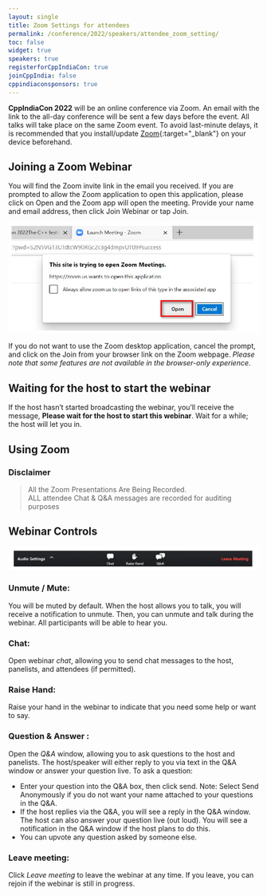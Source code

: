 ```yaml
---
layout: single
title: Zoom Settings for attendees
permalink: /conference/2022/speakers/attendee_zoom_setting/
toc: false
widget: true
speakers: true
registerforCppIndiaCon: true
joinCppIndia: false
cppindiaconsponsors: true
---
```


**CppIndiaCon 2022** will be an online conference via Zoom. An email with the link to the all-day conference will be sent a few days before the event. All talks will take place on the same Zoom event. To avoid last-minute delays, it is recommended that you install/update [Zoom](https://zoom.us/download){:target="_blank"} on your device beforehand.

## Joining a Zoom Webinar
You will find the Zoom invite link in the email you received. If you are prompted to allow the Zoom application to open this application, please click on Open and the Zoom app will open the meeting. Provide your name and email address, then click Join Webinar or tap Join.

![zoom_popup](/conference/2022/graphics/tech_help/zoom_popup.jpg "zoom_popup")

If you do not want to use the Zoom desktop application, cancel the prompt, and click on the Join from your browser link on the Zoom webpage. *Please note that some features are not available in the browser-only experience*.

## Waiting for the host to start the webinar
If the host hasn’t started broadcasting the webinar, you’ll receive the message, **Please wait for the host to start this webinar**. Wait for a while; the host will let you in.

## Using Zoom
### Disclaimer
> All the Zoom Presentations Are Being Recorded.<br>
> ALL attendee Chat & Q&A messages are recorded for auditing purposes

## Webinar Controls

![webinar_control](/conference/2022/graphics/tech_help/zoom_webinar_control.jpg "webinar_control")

### Unmute / Mute: 
You will be muted by default. When the host allows you to talk, you will receive a notification to unmute. Then, you can unmute and talk during the webinar. All participants will be able to hear you. 

### Chat: 
Open webinar *chat*, allowing you to send chat messages to the host, panelists, and attendees (if permitted). 

### Raise Hand: 
Raise your hand in the webinar to indicate that you need some help or want to say.

### Question & Answer :
Open the *Q&A* window, allowing you to ask questions to the host and panelists. The host/speaker will either reply to you via text in the Q&A window or answer your question live.
To ask a question:
- Enter your question into the Q&A box, then click send. Note: Select Send Anonymously if you do not want your name attached to your questions in the Q&A.
- If the host replies via the Q&A, you will see a reply in the Q&A window. The host can also answer your question live (out loud). You will see a notification in the Q&A window if the host plans to do this.
- You can upvote any question asked by someone else. 

### Leave meeting: 
Click *Leave meeting* to leave the webinar at any time. If you leave, you can rejoin if the webinar is still in progress.
